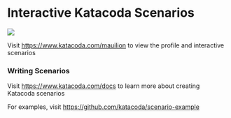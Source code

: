 # Interactive Katacoda Scenarios

[![](http://shields.katacoda.com/katacoda/mauilion/count.svg)](https://www.katacoda.com/mauilion "Get your profile on Katacoda.com")

Visit https://www.katacoda.com/mauilion to view the profile and interactive scenarios

### Writing Scenarios
Visit https://www.katacoda.com/docs to learn more about creating Katacoda scenarios

For examples, visit https://github.com/katacoda/scenario-example
